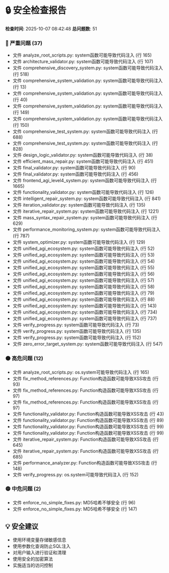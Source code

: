 # 🔒 安全检查报告

**检查时间**: 2025-10-07 08:42:48
**总问题数**: 51

### 🔴 严重问题 (37)
- 文件 analyze_root_scripts.py: system函数可能导致代码注入 (行 165)
- 文件 architecture_validator.py: system函数可能导致代码注入 (行 107)
- 文件 comprehensive_discovery_system.py: system函数可能导致代码注入 (行 518)
- 文件 comprehensive_system_validation.py: system函数可能导致代码注入 (行 13)
- 文件 comprehensive_system_validation.py: system函数可能导致代码注入 (行 40)
- 文件 comprehensive_system_validation.py: system函数可能导致代码注入 (行 149)
- 文件 comprehensive_system_validation.py: system函数可能导致代码注入 (行 150)
- 文件 comprehensive_test_system.py: system函数可能导致代码注入 (行 688)
- 文件 comprehensive_test_system.py: system函数可能导致代码注入 (行 828)
- 文件 design_logic_validator.py: system函数可能导致代码注入 (行 38)
- 文件 efficient_mass_repair.py: system函数可能导致代码注入 (行 451)
- 文件 final_validator.py: system函数可能导致代码注入 (行 90)
- 文件 final_validator.py: system函数可能导致代码注入 (行 456)
- 文件 frontend_agi_level4_system.py: system函数可能导致代码注入 (行 1665)
- 文件 functionality_validator.py: system函数可能导致代码注入 (行 126)
- 文件 intelligent_repair_system.py: system函数可能导致代码注入 (行 841)
- 文件 iteration_validator.py: system函数可能导致代码注入 (行 135)
- 文件 iterative_repair_system.py: system函数可能导致代码注入 (行 1221)
- 文件 mass_syntax_repair_system.py: system函数可能导致代码注入 (行 629)
- 文件 performance_monitoring_system.py: system函数可能导致代码注入 (行 787)
- 文件 system_optimizer.py: system函数可能导致代码注入 (行 129)
- 文件 unified_agi_ecosystem.py: system函数可能导致代码注入 (行 52)
- 文件 unified_agi_ecosystem.py: system函数可能导致代码注入 (行 53)
- 文件 unified_agi_ecosystem.py: system函数可能导致代码注入 (行 54)
- 文件 unified_agi_ecosystem.py: system函数可能导致代码注入 (行 55)
- 文件 unified_agi_ecosystem.py: system函数可能导致代码注入 (行 56)
- 文件 unified_agi_ecosystem.py: system函数可能导致代码注入 (行 57)
- 文件 unified_agi_ecosystem.py: system函数可能导致代码注入 (行 58)
- 文件 unified_agi_ecosystem.py: system函数可能导致代码注入 (行 79)
- 文件 unified_agi_ecosystem.py: system函数可能导致代码注入 (行 88)
- 文件 unified_agi_ecosystem.py: system函数可能导致代码注入 (行 143)
- 文件 unified_agi_ecosystem.py: system函数可能导致代码注入 (行 734)
- 文件 unified_agi_ecosystem.py: system函数可能导致代码注入 (行 737)
- 文件 verify_progress.py: system函数可能导致代码注入 (行 73)
- 文件 verify_progress.py: system函数可能导致代码注入 (行 135)
- 文件 verify_progress.py: system函数可能导致代码注入 (行 152)
- 文件 zero_error_target_system.py: system函数可能导致代码注入 (行 547)

### 🟠 高危问题 (12)
- 文件 analyze_root_scripts.py: os.system可能导致代码注入 (行 165)
- 文件 fix_method_references.py: Function构造函数可能导致XSS攻击 (行 93)
- 文件 fix_method_references.py: Function构造函数可能导致XSS攻击 (行 97)
- 文件 fix_method_references.py: Function构造函数可能导致XSS攻击 (行 97)
- 文件 functionality_validator.py: Function构造函数可能导致XSS攻击 (行 43)
- 文件 functionality_validator.py: Function构造函数可能导致XSS攻击 (行 89)
- 文件 functionality_validator.py: Function构造函数可能导致XSS攻击 (行 99)
- 文件 functionality_validator.py: Function构造函数可能导致XSS攻击 (行 99)
- 文件 iterative_repair_system.py: Function构造函数可能导致XSS攻击 (行 645)
- 文件 iterative_repair_system.py: Function构造函数可能导致XSS攻击 (行 685)
- 文件 performance_analyzer.py: Function构造函数可能导致XSS攻击 (行 148)
- 文件 verify_progress.py: os.system可能导致代码注入 (行 152)

### 🟡 中危问题 (2)
- 文件 enforce_no_simple_fixes.py: MD5哈希不够安全 (行 96)
- 文件 enforce_no_simple_fixes.py: MD5哈希不够安全 (行 147)

## 💡 安全建议
- 使用环境变量存储敏感信息
- 使用参数化查询防止SQL注入
- 对用户输入进行验证和清理
- 使用安全的加密算法
- 实施适当的访问控制